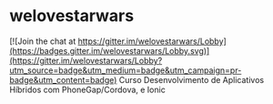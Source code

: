 # welovestarwars

[![Join the chat at https://gitter.im/welovestarwars/Lobby](https://badges.gitter.im/welovestarwars/Lobby.svg)](https://gitter.im/welovestarwars/Lobby?utm_source=badge&utm_medium=badge&utm_campaign=pr-badge&utm_content=badge)
Curso Desenvolvimento de Aplicativos Híbridos com PhoneGap/Cordova, e Ionic

